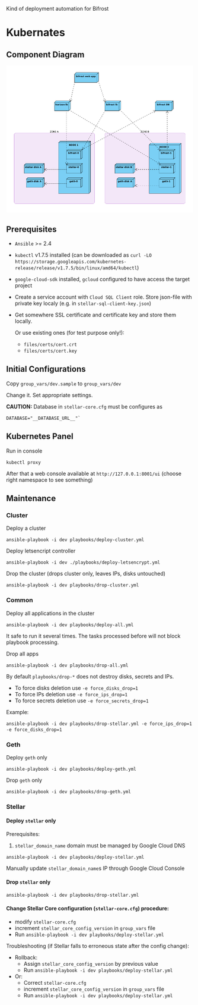 Kind of deployment automation for Bifrost

# Kubernates 
## Component Diagram
![Component Diagram](docs/images/k8s-bifrost.png)

## Prerequisites
* `Ansible` >= 2.4
* `kubectl` v1.7.5 installed (can be downloaded as `curl -LO https://storage.googleapis.com/kubernetes-release/release/v1.7.5/bin/linux/amd64/kubectl`)
* `google-cloud-sdk` installed, `gcloud` configured to have access the target project
* Create a service account with `Cloud SQL Client` role. Store json-file with private key localy (e.g. in `stellar-sql-client-key.json`)
* Get somewhere SSL certificate and certificate key and store them locally.
  
  Or use existing ones (for test purpose only!):
  * `files/certs/cert.crt`
  * `files/certs/cert.key`

## Initial Configurations
Copy `group_vars/dev.sample` to `group_vars/dev`

Change it. Set appropriate settings.

**CAUTION:** Database in `stellar-core.cfg` must be configures as
```text
DATABASE="__DATABASE_URL__"`
```

## Kubernetes Panel

Run in console
```text
kubectl proxy
```

After that a web console available at `http://127.0.0.1:8001/ui` (choose right namespace to see something)

## Maintenance
### Cluster
Deploy a cluster
```
ansible-playbook -i dev playbooks/deploy-cluster.yml 
```

Deploy letsencript controller
```$xslt
ansible-playbook -i dev ./playbooks/deploy-letsencrypt.yml
```

Drop the cluster (drops cluster only, leaves IPs, disks untouched)
```
ansible-playbook -i dev playbooks/drop-cluster.yml 
```
### Common
Deploy all applications in the cluster
```
ansible-playbook -i dev playbooks/deploy-all.yml 
```
It safe to run it several times. The tasks processed before will not block playbook processing.

Drop all apps
```
ansible-playbook -i dev playbooks/drop-all.yml 
```

By default `playbooks/drop-*` does not destroy disks, secrets and IPs.
 * To force disks deletion use `-e force_disks_drop=1`
 * To force IPs deletion use `-e force_ips_drop=1`
 * To force secrets deletion use `-e force_secrets_drop=1`

Example:
```
ansible-playbook -i dev playbooks/drop-stellar.yml -e force_ips_drop=1 -e force_disks_drop=1
```

### Geth
Deploy `geth` only
```
ansible-playbook -i dev playbooks/deploy-geth.yml 
```
Drop `geth` only
```
ansible-playbook -i dev playbooks/drop-geth.yml 
```
### Stellar
#### Deploy `stellar` only

Prerequisites:
1. `stellar_domain_name` domain must be managed by Google Cloud DNS

```
ansible-playbook -i dev playbooks/deploy-stellar.yml 
```
Manually update `stellar_domain_name`s IP through Google Cloud Console

#### Drop `stellar` only
```
ansible-playbook -i dev playbooks/drop-stellar.yml 
```

#### Change Stellar Core configuration (`stellar-core.cfg`) procedure:
* modify `stellar-core.cfg`
* increment `stellar_core_config_version` in `group_vars` file
* Run `ansible-playbook -i dev playbooks/deploy-stellar.yml`

Troubleshooting (if Stellar falls to erroneous state after the config change):
* Rollback:
  * Assign `stellar_core_config_version` by previous value
  * Run `ansible-playbook -i dev playbooks/deploy-stellar.yml`
* Or:
  * Correct `stellar-core.cfg`
  * increment `stellar_core_config_version` in `group_vars` file
  * Run `ansible-playbook -i dev playbooks/deploy-stellar.yml`

